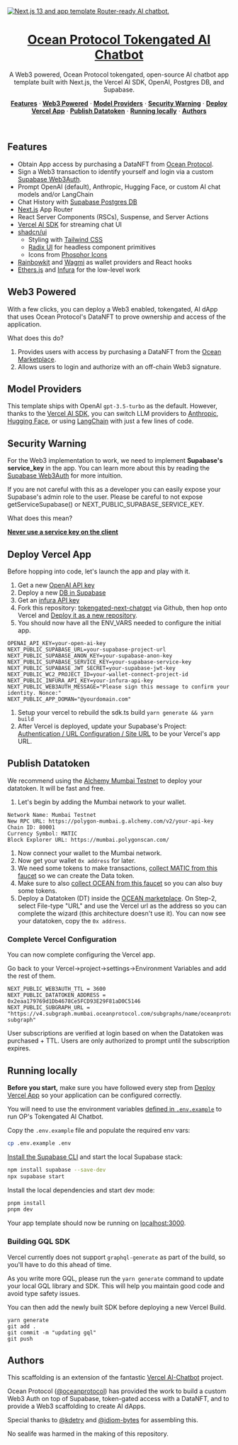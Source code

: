 <a href="https://chat.vercel.ai/">
  <img alt="Next.js 13 and app template Router-ready AI chatbot." src="https://chat.vercel.ai/opengraph-image.png" />
  <h1 align="center">Ocean Protocol Tokengated AI Chatbot</h1>
</a>

<p align="center">
  A Web3 powered, Ocean Protocol tokengated, open-source AI chatbot app template built with Next.js, the Vercel AI SDK, OpenAI, Postgres DB, and Supabase.
</p>

<p align="center">
  <a href="#features"><strong>Features</strong></a> ·
  <a href="#web3-powered"><strong>Web3 Powered</strong></a> ·
  <a href="#model-providers"><strong>Model Providers</strong></a> ·
  <a href="#security warning"><strong>Security Warning</strong></a> ·  
  <a href="#deploy-vercel-app"><strong>Deploy Vercel App</strong></a> ·
  <a href="#publish-datatoken"><strong>Publish Datatoken</strong></a> ·
  <a href="#running-locally"><strong>Running locally</strong></a> ·
  <a href="#authors"><strong>Authors</strong></a>
</p>
<br/>

## Features

- Obtain App access by purchasing a DataNFT from [Ocean Protocol](https://oceanprotocol.com/).
- Sign a Web3 transaction to identify yourself and login via a custom [Supabase Web3Auth](#supabase-web3auth).
- Prompt OpenAI (default), Anthropic, Hugging Face, or custom AI chat models and/or LangChain
- Chat History with [Supabase Postgres DB](https://supabase.com)
- [Next.js](https://nextjs.org) App Router
- React Server Components (RSCs), Suspense, and Server Actions
- [Vercel AI SDK](https://sdk.vercel.ai/docs) for streaming chat UI
- [shadcn/ui](https://ui.shadcn.com)
  - Styling with [Tailwind CSS](https://tailwindcss.com)
  - [Radix UI](https://radix-ui.com) for headless component primitives
  - Icons from [Phosphor Icons](https://phosphoricons.com)
- [Rainbowkit](https://www.rainbowkit.com/) and [Wagmi](https://wagmi.sh/) as wallet providers and React hooks
- [Ethers.js](https://docs.ethers.org/v5/) and [Infura](https://app.infura.io/) for the low-level work

## Web3 Powered

With a few clicks, you can deploy a Web3 enabled, tokengated, AI dApp that uses Ocean Protocol's DataNFT to prove ownership and access of the application.

What does this do?
1. Provides users with access by purchasing a DataNFT from the [Ocean Marketplace](https://market.oceanprotocol.com/).
2. Allows users to login and authorize with an off-chain Web3 signature.

## Model Providers

This template ships with OpenAI `gpt-3.5-turbo` as the default. However, thanks to the [Vercel AI SDK](https://sdk.vercel.ai/docs), you can switch LLM providers to [Anthropic](https://anthropic.com), [Hugging Face](https://huggingface.co), or using [LangChain](https://js.langchain.com) with just a few lines of code.

## Security Warning

For the Web3 implementation to work, we need to implement **Supabase's service_key** in the app. You can learn more about this by reading the [Supabase Web3Auth](#supabase-web3auth) for more intuition.

If you are not careful with this as a developer you can easily expose your Supabase's admin role to the user. Please be careful to not expose getServiceSupabase() or NEXT_PUBLIC_SUPABASE_SERVICE_KEY.

What does this mean? 

**[Never use a service key on the client](https://supabase.com/docs/guides/auth/row-level-security#never-use-a-service-key-on-the-client)**

## Deploy Vercel App

Before hopping into code, let's launch the app and play with it.
1. Get a new [OpenAI API key](https://platform.openai.com/apps)
1. Deploy a new [DB in Supabase](https://supabase.com/dashboard/sign-in)
1. Get an [infura API key](https://www.infura.io/)
1. Fork this repository: [tokengated-next-chatgpt](https://github.com/oceanprotocol/tokengated-next-chatgpt/) via Github, then hop onto Vercel and [Deploy it as a new repository](https://vercel.com/new/).
1. You should now have all the ENV_VARS needed to configure the initial app.
```
OPENAI_API_KEY=your-open-ai-key
NEXT_PUBLIC_SUPABASE_URL=your-supabase-project-url
NEXT_PUBLIC_SUPABASE_ANON_KEY=your-supabase-anon-key
NEXT_PUBLIC_SUPABASE_SERVICE_KEY=your-supabase-service-key
NEXT_PUBLIC_SUPABASE_JWT_SECRET=your-supabase-jwt-key
NEXT_PUBLIC_WC2_PROJECT_ID=your-wallet-connect-project-id
NEXT_PUBLIC_INFURA_API_KEY=your-infura-api-key
NEXT_PUBLIC_WEB3AUTH_MESSAGE="Please sign this message to confirm your identity. Nonce:"
NEXT_PUBLIC_APP_DOMAN="@yourdomain.com"
```
1. Setup your vercel to rebuild the sdk.ts build `yarn generate && yarn build`
1. After Vercel is deployed, update your Supabase's Project: [Authentication / URL Configuration / Site URL](https://supabase.com/dashboard/project/) to be your Vercel's app URL.

## Publish Datatoken

We recommend using the [Alchemy Mumbai Testnet](https://www.alchemy.com/overviews/mumbai-testnet) to deploy your datatoken. It will be fast and free.
1. Let's begin by adding the Mumbai network to your wallet. 
```
Network Name: Mumbai Testnet
New RPC URL: https://polygon-mumbai.g.alchemy.com/v2/your-api-key
Chain ID: 80001
Currency Symbol: MATIC
Block Explorer URL: https://mumbai.polygonscan.com/
```
1. Now connect your wallet to the Mumbai network.
1. Now get your wallet `0x address` for later.
1. We need some tokens to make transactions, [collect MATIC from this faucet](https://mumbaifaucet.com/) so we can create the Data token.
1. Make sure to also [collect OCEAN from this faucet](https://faucet.mumbai.oceanprotocol.com/) so you can also buy some tokens.
1. Deploy a Datatoken (DT) inside the [OCEAN marketplace](https://market.oceanprotocol.com/). On Step-2, select File-type "URL" and use the Vercel url as the address so you can complete the wizard (this architecture doesn't use it). You can now see your datatoken, copy the `0x address`.

### Complete Vercel Configuration

You can now complete configuring the Vercel app.

Go back to your Vercel->project->settings->Environment Variables and add the rest of them.
```
NEXT_PUBLIC_WEB3AUTH_TTL = 3600
NEXT_PUBLIC_DATATOKEN_ADDRESS = 0x2eaa179769d1Db4678Ce5FCD93E29F81aD0C5146
NEXT_PUBLIC_SUBGRAPH_URL = "https://v4.subgraph.mumbai.oceanprotocol.com/subgraphs/name/oceanprotocol/ocean-subgraph"
```

User subscriptions are verified at login based on when the Datatoken was purchased + TTL. Users are only authorized to prompt until the subscription expires.

## Running locally

**Before you start,** make sure you have followed every step from [Deploy Vercel App](#deploy-vercel-app) so your application can be configured correctly.

You will need to use the environment variables [defined in `.env.example`](.env.example) to run OP's Tokengated AI Chatbot.

Copy the `.env.example` file and populate the required env vars:

```bash
cp .env.example .env
```

[Install the Supabase CLI](https://supabase.com/docs/guides/cli) and start the local Supabase stack:

```bash
npm install supabase --save-dev
npx supabase start
```

Install the local dependencies and start dev mode:

```bash
pnpm install
pnpm dev
```

Your app template should now be running on [localhost:3000](http://localhost:3000/).

### Building GQL SDK

Vercel currently does not support `graphql-generate` as part of the build, so you'll have to do this ahead of time.

As you write more GQL, please run the `yarn generate` command to update your local GQL library and SDK. This will help you maintain good code and avoid type safety issues.

You can then add the newly built SDK before deploying a new Vercel Build.
```
yarn generate
git add .
git commit -m "updating gql"
git push
```

## Authors

This scaffolding is an extension of the fantastic [Vercel AI-Chatbot](https://github.com/supabase-community/vercel-ai-chatbot) project.

Ocean Protocol ([@oceanprotocol](https://twitter.com/oceanprotocol)) has provided the work to build a custom Web3 Auth on top of Supabase, token-gated access with a DataNFT, and to provide a Web3 scaffolding to create AI dApps.

Special thanks to [@kdetry](https://github.com/kdetry) and [@idiom-bytes](https://github.com/idiom-bytes) for assembling this.

No sealife was harmed in the making of this repository.